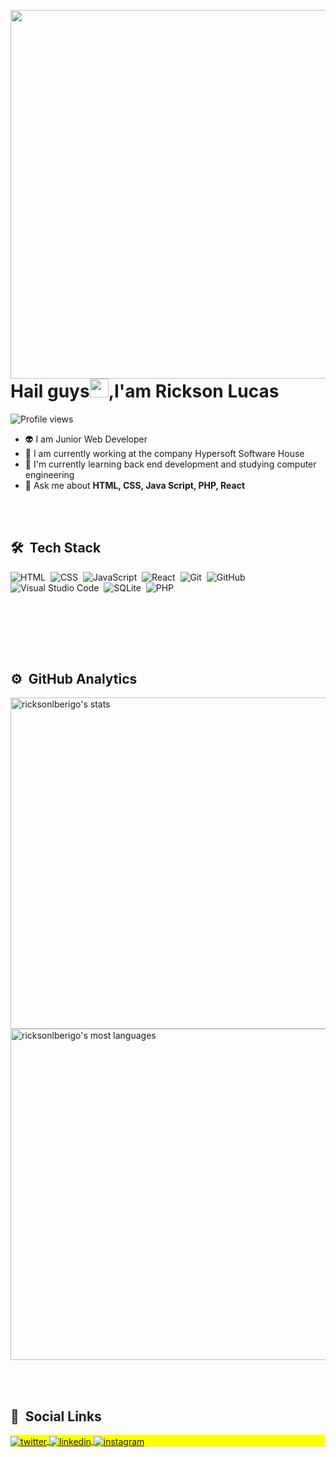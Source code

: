 <!-- ### Hi there 👋 -->

<!--
**ricksonlberigo/ricksonlberigo** is a ✨ _special_ ✨ repository because its `README.md` (this file) appears on your GitHub profile.

Here are some ideas to get you started:

- 🔭 I’m currently working on ...
- 🌱 I’m currently learning ...
- 👯 I’m looking to collaborate on ...
- 🤔 I’m looking for help with ...
- 💬 Ask me about ...
- 📫 How to reach me: ...
- 😄 Pronouns: ...
- ⚡ Fun fact: ...
-->

<br><br>

<img align="right" height="590em" src="https://raw.githubusercontent.com/gist/ricksonlberigo/15bd609ae721c30add3fae9de69589db/raw/5e84f49bc6795a6571ab2235887a16d201e13575/perfil.svg"/>
<h1 align="left">Hail guys<img src="https://raw.githubusercontent.com/kaueMarques/kaueMarques/master/hi.gif" width="30px">,I'am Rickson Lucas</h1>
<p align="left"> <img src="https://komarev.com/ghpvc/?username=ricksonlberigo&color=yellow" alt="Profile views" /> </p>

- 👽 I am Junior Web Developer
- 🔭 I am currently working at the company Hypersoft Software House
- 🌱 I'm currently learning back end development and studying computer engineering
- 💬 Ask me about **HTML, CSS, Java Script, PHP, React**

<br><br>

## 🛠 &nbsp;Tech Stack

![HTML](https://img.shields.io/badge/-HTML-05122A?style=flat&logo=HTML5)&nbsp;
![CSS](https://img.shields.io/badge/-CSS-05122A?style=flat&logo=CSS3&logoColor=1572B6)&nbsp;
![JavaScript](https://img.shields.io/badge/-JavaScript-05122A?style=flat&logo=javascript)&nbsp;
![React](https://img.shields.io/badge/-React-05122A?style=flat&logo=react)&nbsp;
![Git](https://img.shields.io/badge/-Git-05122A?style=flat&logo=git)&nbsp;
![GitHub](https://img.shields.io/badge/-GitHub-05122A?style=flat&logo=github)&nbsp;
![Visual Studio Code](https://img.shields.io/badge/-Visual%20Studio%20Code-05122A?style=flat&logo=visual-studio-code&logoColor=007ACC)&nbsp;
![SQLite](https://img.shields.io/badge/-SQLite-05122A?style=flat&logo=sqlite)&nbsp;
![PHP](https://img.shields.io/badge/-PHP-05122A?style=flat&logo=PHP)&nbsp;

<br><br>

<br><br>

## ⚙️ &nbsp;GitHub Analytics

<p align="left">
<img width="530em" src="https://github-readme-stats.vercel.app/api?username=ricksonlberigo&show_icons=true&theme=vision-friendly-dark" alt="ricksonlberigo's stats"/>

  <br>

<img width="530em" src="https://github-readme-stats.vercel.app/api/top-langs/?username=ricksonlberigo&layout=compact&theme=vision-friendly-dark" alt="ricksonlberigo's most languages"/>
</p>

<br><br>

## 📱 &nbsp;Social Links

<p align="left" style="background:yellow">
<a href="https://twitter.com/rickson_berigo" target="__blank">
  <img align="center" src="https://img.shields.io/badge/-ricksonlucas-05122A?style=flat&logo=twitter" alt="twitter"/>  
</a>
<a href="https://www.linkedin.com/in/ricksonl-berigo/" target="__blank">
  <img align="center" src="https://img.shields.io/badge/-ricksonlucas-05122A?style=flat&logo=linkedin" alt="linkedin"/>
</a>
<a href="https://www.instagram.com/berigo_rickson/" target="__blank">
 <img align="center" src="https://img.shields.io/badge/-ricksonlucas-05122A?style=flat&logo=instagram" alt="instagram"/>
</a>
</p>
